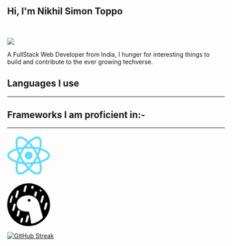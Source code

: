 ## Hi, I'm Nikhil Simon Toppo

<br/>

[<img src="https://img.shields.io/badge/Portfolio-purple?style=for-the-badge&logo=deno" >](www.google.com)

A FullStack Web Developer from India, I hunger for interesting things to build and contribute to the ever growing techverse.

## Languages I use

<hr>

## Frameworks I am proficient in:-

<hr>

</svg><svg role="img" viewBox="0 0 122 24" xmlns="http://www.w3.org/2000/svg"><title>React</title><path fill="#61DAFB" d="M14.23 12.004a2.236 2.236 0 0 1-2.235 2.236 2.236 2.236 0 0 1-2.236-2.236 2.236 2.236 0 0 1 2.235-2.236 2.236 2.236 0 0 1 2.236 2.236zm2.648-10.69c-1.346 0-3.107.96-4.888 2.622-1.78-1.653-3.542-2.602-4.887-2.602-.41 0-.783.093-1.106.278-1.375.793-1.683 3.264-.973 6.365C1.98 8.917 0 10.42 0 12.004c0 1.59 1.99 3.097 5.043 4.03-.704 3.113-.39 5.588.988 6.38.32.187.69.275 1.102.275 1.345 0 3.107-.96 4.888-2.624 1.78 1.654 3.542 2.603 4.887 2.603.41 0 .783-.09 1.106-.275 1.374-.792 1.683-3.263.973-6.365C22.02 15.096 24 13.59 24 12.004c0-1.59-1.99-3.097-5.043-4.032.704-3.11.39-5.587-.988-6.38-.318-.184-.688-.277-1.092-.278zm-.005 1.09v.006c.225 0 .406.044.558.127.666.382.955 1.835.73 3.704-.054.46-.142.945-.25 1.44-.96-.236-2.006-.417-3.107-.534-.66-.905-1.345-1.727-2.035-2.447 1.592-1.48 3.087-2.292 4.105-2.295zm-9.77.02c1.012 0 2.514.808 4.11 2.28-.686.72-1.37 1.537-2.02 2.442-1.107.117-2.154.298-3.113.538-.112-.49-.195-.964-.254-1.42-.23-1.868.054-3.32.714-3.707.19-.09.4-.127.563-.132zm4.882 3.05c.455.468.91.992 1.36 1.564-.44-.02-.89-.034-1.345-.034-.46 0-.915.01-1.36.034.44-.572.895-1.096 1.345-1.565zM12 8.1c.74 0 1.477.034 2.202.093.406.582.802 1.203 1.183 1.86.372.64.71 1.29 1.018 1.946-.308.655-.646 1.31-1.013 1.95-.38.66-.773 1.288-1.18 1.87-.728.063-1.466.098-2.21.098-.74 0-1.477-.035-2.202-.093-.406-.582-.802-1.204-1.183-1.86-.372-.64-.71-1.29-1.018-1.946.303-.657.646-1.313 1.013-1.954.38-.66.773-1.286 1.18-1.868.728-.064 1.466-.098 2.21-.098zm-3.635.254c-.24.377-.48.763-.704 1.16-.225.39-.435.782-.635 1.174-.265-.656-.49-1.31-.676-1.947.64-.15 1.315-.283 2.015-.386zm7.26 0c.695.103 1.365.23 2.006.387-.18.632-.405 1.282-.66 1.933-.2-.39-.41-.783-.64-1.174-.225-.392-.465-.774-.705-1.146zm3.063.675c.484.15.944.317 1.375.498 1.732.74 2.852 1.708 2.852 2.476-.005.768-1.125 1.74-2.857 2.475-.42.18-.88.342-1.355.493-.28-.958-.646-1.956-1.1-2.98.45-1.017.81-2.01 1.085-2.964zm-13.395.004c.278.96.645 1.957 1.1 2.98-.45 1.017-.812 2.01-1.086 2.964-.484-.15-.944-.318-1.37-.5-1.732-.737-2.852-1.706-2.852-2.474 0-.768 1.12-1.742 2.852-2.476.42-.18.88-.342 1.356-.494zm11.678 4.28c.265.657.49 1.312.676 1.948-.64.157-1.316.29-2.016.39.24-.375.48-.762.705-1.158.225-.39.435-.788.636-1.18zm-9.945.02c.2.392.41.783.64 1.175.23.39.465.772.705 1.143-.695-.102-1.365-.23-2.006-.386.18-.63.406-1.282.66-1.933zM17.92 16.32c.112.493.2.968.254 1.423.23 1.868-.054 3.32-.714 3.708-.147.09-.338.128-.563.128-1.012 0-2.514-.807-4.11-2.28.686-.72 1.37-1.536 2.02-2.44 1.107-.118 2.154-.3 3.113-.54zm-11.83.01c.96.234 2.006.415 3.107.532.66.905 1.345 1.727 2.035 2.446-1.595 1.483-3.092 2.295-4.11 2.295-.22-.005-.406-.05-.553-.132-.666-.38-.955-1.834-.73-3.703.054-.46.142-.944.25-1.438zm4.56.64c.44.02.89.034 1.345.034.46 0 .915-.01 1.36-.034-.44.572-.895 1.095-1.345 1.565-.455-.47-.91-.993-1.36-1.565z"/>

<svg role="img" viewBox="0 0 122 24" xmlns="http://www.w3.org/2000/svg"><title>Deno</title><path fill="#000000" d="M12 0c6.627 0 12 5.373 12 12s-5.373 12-12 12S0 18.627 0 12 5.373 0 12 0Zm-.469 6.793c-3.49 0-6.204 2.196-6.204 4.928 0 2.58 2.498 4.228 6.37 4.145l.118-.003.425-.012-.109.279.013.029c.031.072.06.145.084.22l.01.028.015.045.021.065.014.045.014.047.015.049.021.075.022.079.015.054.023.084.022.088.023.091.023.095.015.065.024.1.023.103.032.143.017.074.024.114.024.117.025.12.035.174.029.142.037.195.02.1.028.155.03.158.039.217.04.225.04.231.041.24.042.246.042.254.042.26.032.201.055.344.022.14.055.36.045.295.034.227.046.308.023.156a10.758 10.758 0 0 0 6.529-3.412l.05-.055-.238-.891-.633-2.37-.395-1.47-.348-1.296-.213-.787-.136-.498-.081-.297-.073-.264-.032-.11-.018-.064-.01-.034-.008-.026a6.042 6.042 0 0 0-2.038-2.97c-1.134-.887-2.573-1.351-4.252-1.351ZM8.467 19.3a.586.586 0 0 0-.714.4l-.004.013-.527 1.953c.328.163.665.309 1.008.437l.08.03.57-2.114.004-.015a.586.586 0 0 0-.417-.704Zm3.264-1.43a.586.586 0 0 0-.715.4l-.004.014-.796 2.953-.004.014a.586.586 0 0 0 1.131.305l.004-.014.797-2.953.003-.014a.585.585 0 0 0 .013-.067l.002-.022-.019-.096-.027-.138-.018-.086a.584.584 0 0 0-.367-.295Zm-5.553-3.04a.59.59 0 0 0-.037.09l-.005.02-.797 2.953-.004.014a.586.586 0 0 0 1.131.306l.004-.014.723-2.678a5.295 5.295 0 0 1-1.015-.692Zm-1.9-3.397a.586.586 0 0 0-.715.4l-.004.013-.797 2.953-.003.015a.586.586 0 0 0 1.13.305l.005-.014.797-2.953.003-.015a.586.586 0 0 0-.416-.704Zm17.868-.67a.586.586 0 0 0-.715.399l-.004.014-.797 2.953-.003.014a.586.586 0 0 0 1.13.305l.005-.014.797-2.953.003-.014a.586.586 0 0 0-.416-.704ZM2.542 6.82a10.707 10.707 0 0 0-1.251 3.926.586.586 0 0 0 1.002-.22l.004-.014.797-2.953.003-.014a.586.586 0 0 0-.555-.725Zm17.585.02a.586.586 0 0 0-.714.4l-.004.014-.797 2.953-.004.014a.586.586 0 0 0 1.131.305l.004-.014.797-2.953.004-.014a.586.586 0 0 0-.417-.704Zm-7.846 1.926a.75.75 0 1 1 0 1.5.75.75 0 0 1 0-1.5Zm-6.27-4.733a.586.586 0 0 0-.715.398l-.004.015-.797 2.953-.004.014a.586.586 0 0 0 1.132.305l.003-.014.797-2.953.004-.014a.586.586 0 0 0-.417-.704Zm10.238.558a.586.586 0 0 0-.714.399l-.004.014-.536 1.984c.347.171.678.373.99.603l.051.038.626-2.32.004-.014a.586.586 0 0 0-.417-.704Zm-5.211-3.33c-.374.033-.746.086-1.115.158l-.078.015-.742 2.753-.004.015a.586.586 0 0 0 1.131.305l.004-.014.797-2.953.004-.015a.583.583 0 0 0 .003-.264Zm7.332 2.04-.156.58-.004.015a.586.586 0 0 0 1.131.305l.004-.014.017-.063a10.838 10.838 0 0 0-.923-.772l-.069-.051Zm-4.636-1.944-.283 1.048-.003.014a.586.586 0 0 0 1.13.305l.005-.014.297-1.102c-.35-.097-.705-.176-1.063-.237l-.083-.014Z"/>

[![GitHub Streak](https://streak-stats.demolab.com?user=Kirito-Excalibur&theme=dark&hide_border=true)](https://git.io/streak-stats)

<!---
Kirito-Excalibur/Kirito-Excalibur is a ✨ special ✨ repository because its `README.md` (this file) appears on your GitHub profile.
You can click the Preview link to take a look at your changes.
--->
